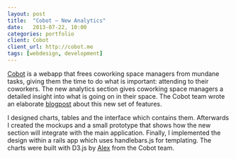 ```yaml
---
layout: post
title:  "Cobot – New Analytics"
date:   2013-07-22, 10:00
categories: portfolio
client: Cobot
client_url: http://cobot.me
tags: [webdesign, development]
---
```


[Cobot](http://cobot.me) is a webapp that frees coworking space managers from mundane tasks, giving them the time to do what is important: attending to their coworkers. The new analytics section gives coworking space managers a detailed insight into what is going on in their space. The Cobot team wrote an elaborate [blogpost](http://blog.cobot.me/post/55591004529/whats-the-trend-friend) about this new set of features.

I designed charts, tables and the interface which contains them. Afterwards I created the mockups and a small prototype that shows how the new section will integrate with the main application. Finally, I implemented the design within a rails app which uses handlebars.js for templating. The charts were built with D3.js by [Alex](https://twitter.com/langalex) from the Cobot team.
